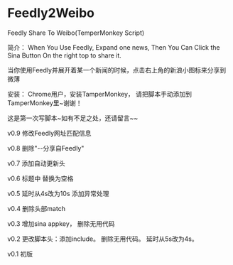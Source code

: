Feedly2Weibo
============

Feedly Share To Weibo(TemperMonkey Script)

简介： When You Use Feedly, Expand one news, Then You Can Click the Sina Button On the right top to share it.

当你使用Feedly并展开着某一个新闻的时候，点击右上角的新浪小图标来分享到微薄

安装： Chrome用户，安装TamperMonkey， 
       请把脚本手动添加到TamperMonkey里~谢谢！

这是第一次写脚本~如有不足之处，还请留言~~

v0.9 修改Feedly网址匹配信息

v0.8 删除"--分享自Feedly"
 
v0.7 添加自动更新头
 
v0.6 标题中&nbsp;替换为空格
 
v0.5 延时从4s改为10s
    添加异常处理
 
v0.4 删除头部match
 
v0.3 增加sina appkey，
    删除无用代码
 
v0.2 更改脚本头：添加include。
    删除无用代码。
    延时从5s改为4s。
 
v0.1 初版